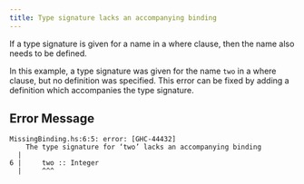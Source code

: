 ```yaml
---
title: Type signature lacks an accompanying binding
---
```


If a type signature is given for a name in a where clause, then the name also needs to be defined.

In this example, a type signature was given for the name `two` in a where clause, but no definition was specified.
This error can be fixed by adding a definition which accompanies the type signature.

## Error Message

```
MissingBinding.hs:6:5: error: [GHC-44432]
    The type signature for ‘two’ lacks an accompanying binding
  |
6 |     two :: Integer
  |     ^^^
```

